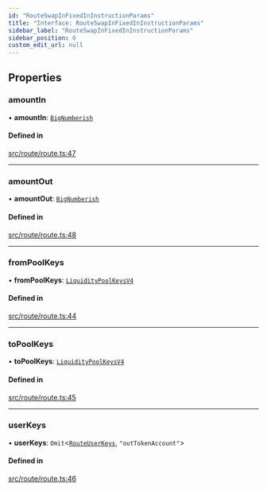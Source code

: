 ```yaml
---
id: "RouteSwapInFixedInInstructionParams"
title: "Interface: RouteSwapInFixedInInstructionParams"
sidebar_label: "RouteSwapInFixedInInstructionParams"
sidebar_position: 0
custom_edit_url: null
---
```


## Properties

### amountIn

• **amountIn**: [`BigNumberish`](../modules.md#bignumberish)

#### Defined in

[src/route/route.ts:47](https://github.com/alpha-defi/raydium-sdk/blob/7094668/src/route/route.ts#L47)

___

### amountOut

• **amountOut**: [`BigNumberish`](../modules.md#bignumberish)

#### Defined in

[src/route/route.ts:48](https://github.com/alpha-defi/raydium-sdk/blob/7094668/src/route/route.ts#L48)

___

### fromPoolKeys

• **fromPoolKeys**: [`LiquidityPoolKeysV4`](../modules.md#liquiditypoolkeysv4)

#### Defined in

[src/route/route.ts:44](https://github.com/alpha-defi/raydium-sdk/blob/7094668/src/route/route.ts#L44)

___

### toPoolKeys

• **toPoolKeys**: [`LiquidityPoolKeysV4`](../modules.md#liquiditypoolkeysv4)

#### Defined in

[src/route/route.ts:45](https://github.com/alpha-defi/raydium-sdk/blob/7094668/src/route/route.ts#L45)

___

### userKeys

• **userKeys**: `Omit`<[`RouteUserKeys`](RouteUserKeys.md), ``"outTokenAccount"``\>

#### Defined in

[src/route/route.ts:46](https://github.com/alpha-defi/raydium-sdk/blob/7094668/src/route/route.ts#L46)
